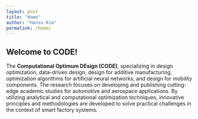 ```yaml
---
layout: post
title: "Home"
author: "Hansu Kim"
permalink: /home/
---
```

   
## Welcome to CODE!   
   
The **Computational Optimum DEsign (CODE)**, specializing in design optimization, data-driven design, design for additive manufacturing, optimization algorithms for artificial neural networks, and design for mobility components. The research focuses on developing and publishing cutting-edge academic studies for automotive and aerospace applications. By utilizing analytical and computational optimization techniques, innovative principles and methodologies are developed to solve practical challenges in the context of smart factory systems.
